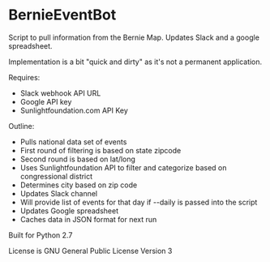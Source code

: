 # BernieEventBot
Script to pull information from the Bernie Map. Updates Slack and a google spreadsheet.

Implementation is a bit "quick and dirty" as it's not a permanent application.

Requires:
- Slack webhook API URL
- Google API key
- Sunlightfoundation.com API Key

Outline:
- Pulls national data set of events
- First round of filtering is based on state zipcode
- Second round is based on lat/long
- Uses Sunlightfoundation API to filter and categorize based on congressional district
- Determines city based on zip code
- Updates Slack channel
- Will provide list of events for that day if --daily is passed into the script
- Updates Google spreadsheet
- Caches data in JSON format for next run

Built for Python 2.7

License is GNU General Public License Version 3
